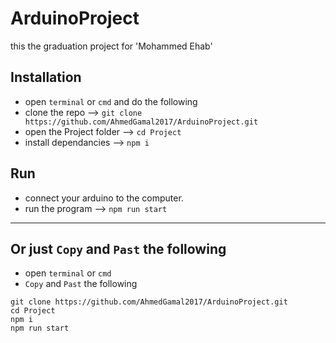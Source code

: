 # ArduinoProject
this the graduation project for 'Mohammed Ehab'

## Installation
- open `terminal` or `cmd` and do the following
- clone the repo --> `git clone https://github.com/AhmedGamal2017/ArduinoProject.git`
- open the Project folder --> `cd Project`
- install dependancies --> `npm i`

## Run
- connect your arduino to the computer.
- run the program --> `npm run start`

---
## Or just `Copy` and `Past` the following
- open `terminal` or `cmd`
- `Copy` and `Past` the following
```
git clone https://github.com/AhmedGamal2017/ArduinoProject.git
cd Project
npm i
npm run start
```

